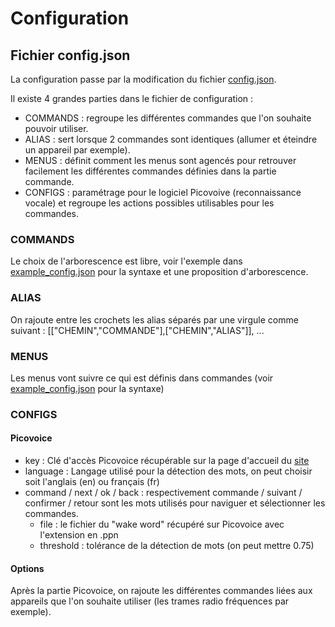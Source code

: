 # Configuration

## Fichier config.json

La configuration passe par la modification du fichier [config.json](config.json).

Il existe 4 grandes parties dans le fichier de configuration :
- COMMANDS : regroupe les différentes commandes que l'on souhaite pouvoir utiliser.
- ALIAS : sert lorsque 2 commandes sont identiques (allumer et éteindre un appareil par exemple).
- MENUS : définit comment les menus sont agencés pour retrouver facilement les différentes commandes définies dans la partie commande.
- CONFIGS : paramétrage pour le logiciel Picovoive (reconnaissance vocale) et regroupe les actions possibles utilisables pour les commandes.

### COMMANDS
Le choix de l'arborescence est libre, voir l'exemple dans [example_config.json](example_config.json) pour la syntaxe et une proposition d'arborescence.

### ALIAS
On rajoute entre les crochets les alias séparés par une virgule comme suivant : [["CHEMIN","COMMANDE"],["CHEMIN","ALIAS"]], ...

### MENUS
Les menus vont suivre ce qui est définis dans commandes (voir [example_config.json](example_config.json) pour la syntaxe)

### CONFIGS

#### Picovoice
- key : Clé d'accès Picovoice récupérable sur la page d'accueil du [site](https://console.picovoice.ai/)
- language : Langage utilisé pour la détection des mots, on peut choisir soit l'anglais (en) ou français (fr)
- command / next / ok / back : respectivement commande / suivant / confirmer / retour sont les mots utilisés pour naviguer et sélectionner les commandes.
    - file : le fichier du "wake word" récupéré sur Picovoice avec l'extension en .ppn
    - threshold : tolérance de la détection de mots (on peut mettre 0.75)

#### Options

Après la partie Picovoice, on rajoute les différentes commandes liées aux appareils que l'on souhaite utiliser (les trames radio fréquences par exemple). 
